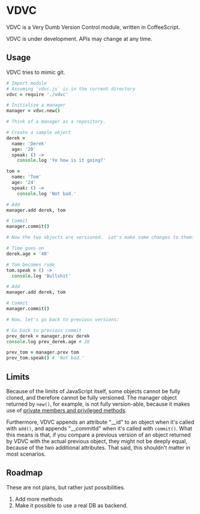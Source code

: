 # VDVC

VDVC is a Very Dumb Version Control module, written in CoffeeScript.

VDVC is under development.  APIs may change at any time.

## Usage

VDVC tries to mimic git.
    
```coffeescript
# Import module
# Assuming `vdvc.js` is in the current directory
vdvc = require './vdvc'

# Initialize a manager
manager = vdvc.new()

# Think of a manager as a repository.

# Create a sample object
derek =
  name: 'Derek'
  age: '20'
  speak: () ->
    console.log 'Yo how is it going?'

tom =
  name: 'Tom'
  age: '24'
  speak: () ->
    console.log 'Not bad.'

# Add
manager.add derek, tom

# Commit
manager.commit()

# Now the two objects are versioned.  Let's make some changes to them:

# Time goes on
derek.age = '40'

# Tom becomes rude
tom.speak = () ->
  console.log 'Bullshit'

# Add
manager.add derek, tom

# Commit
manager.commit()

# Now, let's go back to previous versions:

# Go back to previous commit
prev_derek = manager.prev derek
console.log prev_derek.age # 20

prev_tom = manager.prev tom
prev_tom.speak() # 'Not bad.'
```

## Limits

Because of the limits of JavaScript itself, some objects cannot be fully cloned, and therefore cannot be fully versioned.  The manager object returned by `new()`, for example, is not fully version-able, because it makes use of [private members and privileged methods](http://javascript.crockford.com/private.html).

Furthermore, VDVC appends an attribute "__id" to an object when it's called with `add()`, and appends "__commitId" when it's called with `commit()`.  What this means is that, if you compare a previous version of an object returned by VDVC with the actual previous object, they might not be deeply equal, because of the two additional attributes.  That said, this shouldn't matter in most scenarios.

## Roadmap

These are not plans, but rather just possibilities.

1. Add more methods
2. Make it possible to use a real DB as backend.